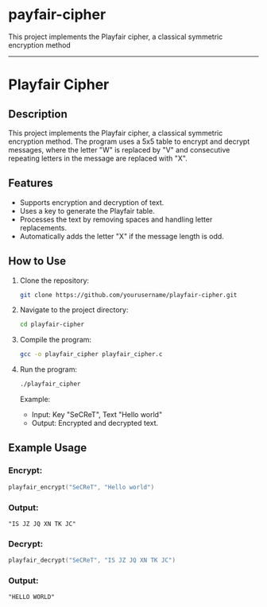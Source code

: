 # payfair-cipher
This project implements the Playfair cipher, a classical symmetric encryption method



---

# Playfair Cipher

## Description
This project implements the Playfair cipher, a classical symmetric encryption method. The program uses a 5x5 table to encrypt and decrypt messages, where the letter "W" is replaced by "V" and consecutive repeating letters in the message are replaced with "X".

## Features
- Supports encryption and decryption of text.
- Uses a key to generate the Playfair table.
- Processes the text by removing spaces and handling letter replacements.
- Automatically adds the letter "X" if the message length is odd.

## How to Use

1. Clone the repository:

   ```bash
   git clone https://github.com/yourusername/playfair-cipher.git
   ```

2. Navigate to the project directory:

   ```bash
   cd playfair-cipher
   ```

3. Compile the program:

   ```bash
   gcc -o playfair_cipher playfair_cipher.c
   ```

4. Run the program:

   ```bash
   ./playfair_cipher
   ```

   Example:

   - Input: Key "SeCReT", Text "Hello world"
   - Output: Encrypted and decrypted text.

## Example Usage
### Encrypt:
```c
playfair_encrypt("SeCReT", "Hello world")
```

### Output:
```
"IS JZ JQ XN TK JC"
```

### Decrypt:
```c
playfair_decrypt("SeCReT", "IS JZ JQ XN TK JC")
```

### Output:
```
"HELLO WORLD"
```


